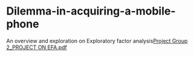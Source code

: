 # Dilemma-in-acquiring-a-mobile-phone
An overview and exploration on Exploratory factor analysis[Project Group 2_PROJECT ON EFA.pdf](https://github.com/Ayantika3/Dilemma-in-acquiring-a-mobile-phone/files/6289562/Project.Group.2_PROJECT.ON.EFA.pdf)
